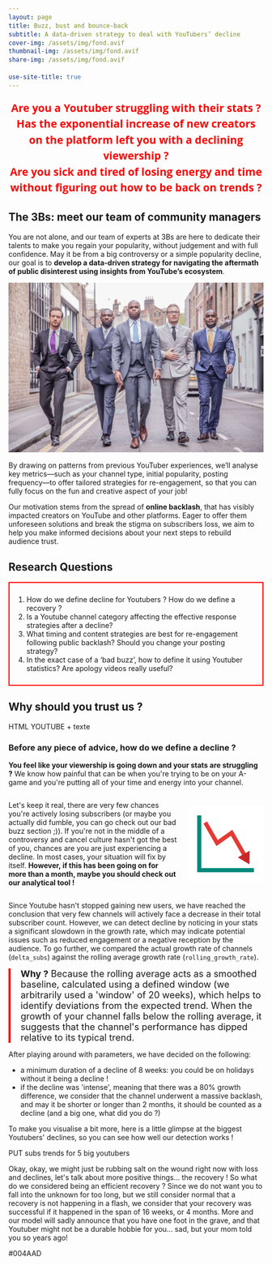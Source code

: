 ```yaml
---
layout: page
title: Buzz, bust and bounce-back
subtitle: A data-driven strategy to deal with YouTubers’ decline
cover-img: /assets/img/fond.avif
thumbnail-img: /assets/img/fond.avif
share-img: /assets/img/fond.avif

use-site-title: true
---
```


<p style="font-size: 1.5em; font-family: 'Open Sans', serif; color: #FF0000; line-height: 1.5; text-align: center; font-weight: bold;">
  Are you a Youtuber struggling with their stats ? <br>
  Has the exponential increase of new creators on the platform left you with a declining viewership ? <br>
  Are you sick and tired of losing energy and time without figuring out how to be back on trends ? <br>
</p>

## The 3Bs: meet our team of community managers

You are not alone, and our team of experts at 3Bs are here to dedicate their talents to make you regain your popularity, without judgement and with full confidence. May it be from a big controversy or a simple popularity decline, our goal is to <b>develop a data-driven strategy for navigating the aftermath of public disinterest using insights from YouTube’s ecosystem</b>. 

![](/assets/img/suit.jpg)

By drawing on patterns from previous YouTuber experiences, we’ll analyse key metrics—such as your channel type, initial popularity, posting frequency—to offer tailored strategies for re-engagement, so that you can fully focus on the fun and creative aspect of your job! 

Our motivation stems from the spread of <b>online backlash</b>, that has visibly impacted creators on YouTube and other platforms. Eager to offer them unforeseen solutions and break the stigma on subscribers loss, we aim to help you make informed decisions about your next steps to rebuild audience trust.


## Research Questions

<div style="border: 2px solid red; padding: 10px; display: inline-block;">
  <ol>
    <li> How do we define decline for Youtubers ? How do we define a recovery ?</li>
    <li> Is a Youtube channel category affecting the effective response strategies after a decline?</li>
    <li> What timing and content strategies are best for re-engagement following public backlash? Should you change your posting strategy?</li>
    <li> In the exact case of a ‘bad buzz’, how to define it using Youtuber statistics? Are apology videos really useful?</li>
  </ol>
</div>

## Why should you trust us ? 



HTML YOUTUBE + texte









### Before any piece of advice, how do we define a decline ?

**You feel like your viewership is going down and your stats are struggling ?** We know how painful that can be when you're trying to be on your A-game and you're putting all of your time and energy into your channel. 

<div style="display: flex; align-items: center;">
  <p style="flex: 1; margin-right: 20px;">
    Let's keep it real, there are very few chances you're actively losing subscribers (or maybe you actually did fumble, you can go check out our bad buzz section ;)). If you're not in the middle of a controversy and cancel culture hasn't got the best of you, chances are you are just experiencing a decline. In most cases, your situation will fix by itself. <b>However, if this has been going on for more than a month, maybe you should check out our analytical tool ! </b>
  </p>
  <img src="/assets/img/arrow.png" alt="Description of image" style="width: 150px;">
</div>

Since Youtube hasn't stopped gaining new users, we have reached the conclusion that very few channels will actively face a decrease in their total subscriber count. However, we can detect decline by noticing in your stats a significant slowdown in the growth rate, which may indicate potential issues such as reduced engagement or a negative reception by the audience. To go further, we compared the actual growth rate of channels (`delta_subs`) against the rolling average growth rate (`rolling_growth_rate`). 

<div style="border-left: 4px solid #FF0000; padding-left: 20px; font-size: 18px;">
  <b> Why ?</b> Because the rolling average acts as a smoothed baseline, calculated using a defined window (we arbitrarily used a 'window' of 20 weeks), which helps to identify deviations from the expected trend. When the growth of your channel falls below the rolling average, it suggests that the channel's performance has dipped relative to its typical trend. 
</div>


After playing around with parameters, we have decided on the following: 
- a minimum duration of a decline of 8 weeks: you could be on holidays without it being a decline ! 
- if the decline was 'intense', meaning that there was a 80% growth difference, we consider that the channel underwent a massive backlash, and may it be shorter or longer than 2 months, it should be counted as a decline (and a big one, what did you do ?)

To make you visualise a bit more, here is a little glimpse at the biggest Youtubers' declines, so you can see how well our detection works ! 














PUT subs trends for 5 big youtubers

Okay, okay, we might just be rubbing salt on the wound right now with loss and declines, let's talk about more positive things... the recovery ! So what do we considered being an efficient recovery ? Since we do not want you to fall into the unknown for too long, but we still consider normal that a recovery is not happening in a flash, we consider that your recovery was successful if it happened in the span of 16 weeks, or 4 months. More and our model will sadly announce that you have one foot in the grave, and that Youtuber might not be a durable hobbie for you... sad, but your mom told you so years ago! 





#004AAD